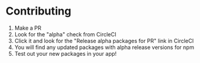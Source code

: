 # Contributing

1. Make a PR
1. Look for the "alpha" check from CircleCI
1. Click it and look for the "Release alpha packages for PR" link in CircleCI
1. You will find any updated packages with alpha release versions for npm
1. Test out your new packages in your app!
